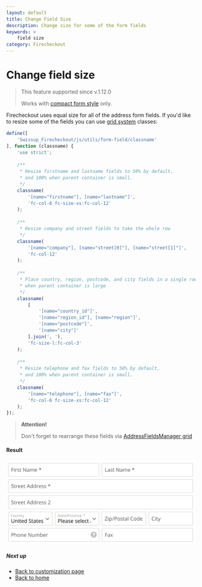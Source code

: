 ```yaml
---
layout: default
title: Change Field Size
description: Change size for some of the form fields
keywords: >
    field size
category: Firecheckout
---
```


# Change field size

> This feature supported since v.1.12.0
>
> Works with [compact form style][compact-form] only.

Firecheckout uses equal size for all of the address form fields. If you'd like
to resize some of the fields you can use [grid system][css-helpers] classes:

```js
define([
    'Swissup_Firecheckout/js/utils/form-field/classname'
], function (classname) {
    'use strict';

    /**
     * Resize firstname and lastname fields to 50% by default,
     * and 100% when parent container is small.
     */
    classname(
        '[name="firstname"], [name="lastname"]',
        'fc-col-6 fc-size-xs:fc-col-12'
    );

    /**
     * Resize company and street fields to take the whole row
     */
    classname(
        '[name="company"], [name="street[0]"], [name="street[1]"]',
        'fc-col-12'
    );

    /**
     * Place country, region, postcode, and city fields in a single row
     * when parent container is large
     */
    classname(
        [
            '[name="country_id"]',
            '[name="region_id"], [name="region"]',
            '[name="postcode"]',
            '[name="city"]'
        ].join(', '),
        'fc-size-l:fc-col-3'
    );

    /**
     * Resize telephone and fax fields to 50% by default,
     * and 100% when parent container is small.
     */
    classname(
        '[name="telephone"], [name="fax"]',
        'fc-col-6 fc-size-xs:fc-col-12'
    );
});
```

> **Attention!**
>
> Don't forget to rearrange these fields via
> [AddressFieldsManager grid](/m2/extensions/address-field-manager/usage/grid/)

#### Result

![Resized fields](/images/m2/firecheckout/customization/use-cases/field-size.png)

##### Next up

 -  [Back to customization page](/m2/extensions/firecheckout/customization/)
 -  [Back to home](/m2/extensions/firecheckout/)

[compact-form]: /m2/extensions/firecheckout/configuration/#form-styles "Compact Form Style"
[css-helpers]: /m2/extensions/firecheckout/customization/css-helpers/ "CSS Helpers"
